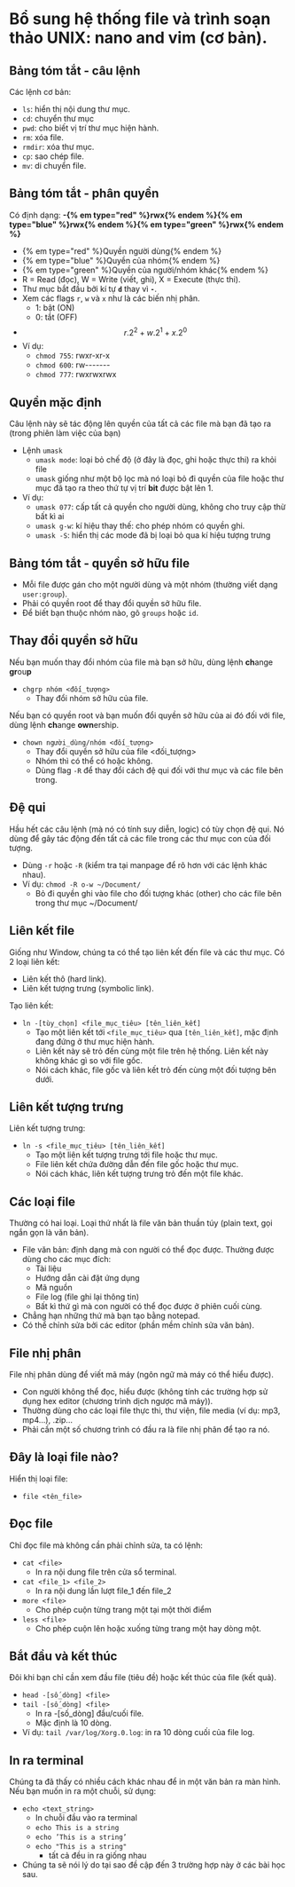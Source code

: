 # Bổ sung hệ thống file và trình soạn thảo UNIX: nano and vim (cơ bản).

## Bảng tóm tắt - câu lệnh

Các lệnh cơ bản:
- `ls`: hiển thị nội dung thư mục.
- `cd`: chuyển thư mục
- `pwd`: cho biết vị trí thư mục hiện hành.
- `rm`: xóa file.
- `rmdir`: xóa thư mục.
- `cp`: sao chép file.
- `mv`: di chuyển file.


## Bảng tóm tắt - phân quyền

Có định dạng: **-{% em type="red" %}rwx{% endem %}{% em type="blue" %}rwx{% endem %}{% em type="green" %}rwx{% endem %}**
- {% em type="red" %}Quyền người dùng{% endem %}
- {% em type="blue" %}Quyền của nhóm{% endem %}
- {% em type="green" %}Quyền của người/nhóm khác{% endem %}
- R = Read (đọc), W = Write (viết, ghi), X = Execute (thực thi).
- Thư mục bắt đầu bởi kí tự **`d`** thay vì **`-`**.
- Xem các flags `r`, `w` và `x` như là các biến nhị phân.
  - 1: bật (ON)
  - 0: tắt (OFF)
- $$r . 2^2 + w . 2^1 + x . 2^0$$
- Ví dụ:
  - `chmod 755`: rwxr-xr-x
  - `chmod 600`: rw-------
  - `chmod 777`: rwxrwxrwx

## Quyền mặc định

Câu lệnh này sẽ tác động lên quyền của tất cả các file mà bạn đã tạo ra (trong phiên làm việc của bạn)
- Lệnh `umask`
  - `umask mode`: loại bỏ chế độ (ở đây là đọc, ghi hoặc thực thi) ra khỏi file
  - `umask` giống như một bộ lọc mà nó loại bỏ đi quyền của file hoặc thư mục đã tạo ra theo thứ tự vị trí **bit** được bật lên 1.
- Ví dụ:
  - `umask 077`: cấp tất cả quyền cho người dùng, không cho truy cập thừ bất kì ai
  - `umask g-w`: kí hiệu thay thế: cho phép nhóm có quyền ghi.
  - `umask -S`:  hiển thị các mode đã bị loại bỏ qua kí hiệu tượng trưng

## Bảng tóm tắt - quyền sở hữu file

- Mỗi file được gán cho một người dùng và một nhóm (thường viết dạng `user:group`).
- Phải có quyền root để thay đổi quyền sở hữu file.
- Để biết bạn thuộc nhóm nào, gõ `groups` hoặc `id`.

## Thay đổi quyền sở hữu

Nếu bạn  muốn thay đổi nhóm của file mà bạn sở hữu, dùng lệnh **ch**ange **gr**ou**p**
- `chgrp nhóm <đối_tượng>`
  - Thay đổi nhóm sở hữu của file.

Nếu bạn có quyền root và bạn muốn đổi quyền sở hữu của ai đó đối với file, dùng lệnh **ch**ange **own**ership.
- `chown người_dùng/nhóm <đối_tượng>`
  - Thay đổi quyền sở hữu của file <đối_tượng>
  - Nhóm thì có thể có hoặc không.
  - Dùng flag `-R` để thay đổi cách đệ qui đối với thư mục và các file bên trong.

## Đệ qui

Hầu hết các câu lệnh (mà nó có tính suy diễn, logic) có tùy chọn đệ qui. Nó dùng để gây tác động đến tất cả các file trong các thư mục con của đối tượng.
- Dùng `-r` hoặc `-R` (kiểm tra tại manpage để rõ hơn với các lệnh khác nhau).
- Ví dụ: `chmod -R o-w ~/Document/`
  - Bỏ đi quyền ghi vào file cho đối tượng khác (other) cho các file bên trong thư mục ~/Document/

## Liên kết file

Giống như Window, chúng ta có thể tạo liên kết đến file và các thư mục. Có 2 loại liên kết:
- Liên kết thô (hard link).
- Liên kết tượng trưng (symbolic link).

Tạo liên kết:
- `ln -[tùy_chọn] <file_mục_tiêu> [tên_liên_kết]`
  - Tạo một liên kết tới `<file_mục_tiêu>` qua `[tên_liên_kết]`, mặc định đang đứng ở thư mục hiện hành.
  - Liên kết này sẽ trỏ đến cùng một file trên hệ thống. Liên kết này không khác gì so với file gốc.
  - Nói cách khác, file gốc và liên kết trỏ đến cùng một đối tượng bên dưới.

## Liên kết tượng trưng

Liên kết tượng trưng:
- `ln -s <file_mục_tiêu> [tên_liên_kết]`
  - Tạo một liên kết tượng trưng tới file hoặc thư mục.
  - File liên kết chứa đường dẫn đến file gốc hoặc thư mục.
  - Nói cách khác, liên kết tượng trưng trỏ đến một file khác.

## Các loại file

Thường có hai loại. Loại thứ nhất là file văn bản thuần túy (plain text, gọi ngắn gọn là văn bản).
- File văn bản: định dạng mà con người có thể đọc được. Thường được dùng cho các mục đích:
  - Tài liệu
  - Hướng dẫn cài đặt ứng dụng
  - Mã nguồn
  - File log (file ghi lại thông tin)
  - Bất kì thứ gì mà con người có thể đọc được ở phiên cuối cùng.
- Chẳng hạn những thứ mà bạn tạo bằng notepad.
- Có thể chỉnh sửa bởi các editor (phần mềm chỉnh sửa văn bản).

## File nhị phân

File nhị phân dùng để viết mã máy (ngôn ngữ mà máy có thể hiểu được). 
- Con người không thể đọc, hiểu được (không tính các trường hợp sử dụng hex editor (chương trình dịch ngược mã máy)).
- Thường dùng cho các loại file thực thi, thư viện, file media (ví dụ: mp3, mp4...), .zip...
- Phải cần một số chương trình có đầu ra là file nhị phân để tạo ra nó.

## Đây là loại file nào?

Hiển thị loại file:
- `file <tên_file>`

## Đọc file

Chỉ đọc file mà không cần phải chỉnh sửa, ta có lệnh:
- `cat <file>`
  - In ra nội dung file trên cửa sổ terminal.
- `cat <file_1> <file_2>`
  - In ra nội dung lần lượt file_1 đến file_2
- `more <file>`
  - Cho phép cuộn từng trang một tại một thời điểm
- `less <file>`
  - Cho phép cuộn lên hoặc xuống từng trang một hay dòng một.

## Bắt đầu và kết thúc

Đôi khi bạn chỉ cần xem đầu file (tiêu đề) hoặc kết thúc của file (kết quả).
- `head -[số_dòng] <file>`
- `tail -[số_dòng] <file>`
  - In ra -[số_dòng] đầu/cuối file.
  - Mặc định là 10 dòng.
- Ví dụ: `tail /var/log/Xorg.0.log`: in ra 10 dòng cuối của file log.

## In ra terminal

Chúng ta đã thấy có nhiều cách khác nhau để in một văn bản ra màn hình. Nếu bạn muốn in ra một chuỗi, sử dụng:
- `echo <text_string>`
  - In chuỗi đầu vào ra terminal
  - `echo This is a string`
  - `echo ’This is a string’`
  - `echo "This is a string"`
    - tất cả đều in ra giống nhau
- Chúng ta sẽ nói lý do tại sao đề cập đến 3 trường hợp này ở các bài học sau.















